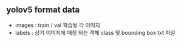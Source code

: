 ## yolov5 format data
- images : train / val 학습될 각 이미지
- labels : 상기 이미지에 매칭 되는 객체 class 및 bounding box txt 파일